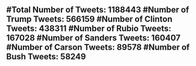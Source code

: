 #Total Number of Tweets: 1188443 
#Number of Trump Tweets: 566159
#Number of Clinton Tweets: 438311
#Number of Rubio Tweets: 167028
#Number of Sanders Tweets: 160407
#Number of Carson Tweets: 89578
#Number of Bush Tweets: 58249
---
